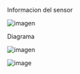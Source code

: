 Informacion del sensor

![imagen](https://user-images.githubusercontent.com/71404620/197466103-898799b2-9b7d-4415-af6f-6083984375c4.png)


Diagrama

![imagen](https://user-images.githubusercontent.com/71404620/197466126-97d0ce65-ce8f-4439-8e5f-17693c0ef333.png)






![image](KY-003_Hall_Magnetic/Ky-003.gif)
